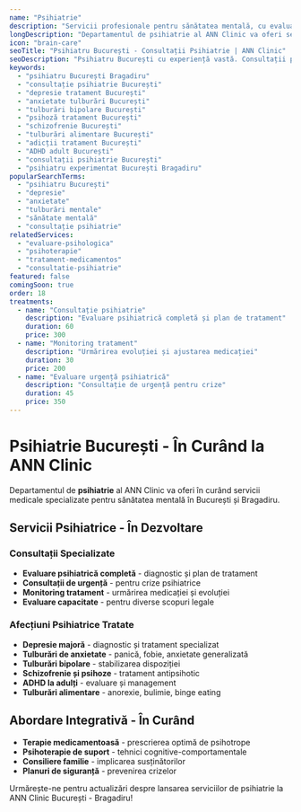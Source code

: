 ```yaml
---
name: "Psihiatrie"
description: "Servicii profesionale pentru sănătatea mentală, cu evaluare psihiatrică specializată și terapie integrată personalizată"
longDescription: "Departamentul de psihiatrie al ANN Clinic va oferi servicii medicale specializate pentru diagnosticarea și tratamentul afecțiunilor de sănătate mentală în București. Echipa noastră de psihiatri experimentați va asigura evaluări complexe și tratamente personalizate într-un mediu sigur și confidențial."
icon: "brain-care"
seoTitle: "Psihiatru București - Consultații Psihiatrie | ANN Clinic"
seoDescription: "Psihiatru București cu experiență vastă. Consultații psihiatrie, depresie, anxietate, tulburări mentale. În curând la ANN Clinic Bragadiru."
keywords:
  - "psihiatru București Bragadiru"
  - "consultație psihiatrie București"
  - "depresie tratament București"
  - "anxietate tulburări București"
  - "tulburări bipolare București"
  - "psihoză tratament București"
  - "schizofrenie București"
  - "tulburări alimentare București"
  - "adicții tratament București"
  - "ADHD adult București"
  - "consultații psihiatrie București"
  - "psihiatru experimentat București Bragadiru"
popularSearchTerms:
  - "psihiatru București"
  - "depresie"
  - "anxietate"
  - "tulburări mentale"
  - "sănătate mentală"
  - "consultație psihiatrie"
relatedServices:
  - "evaluare-psihologica"
  - "psihoterapie"
  - "tratament-medicamentos"
  - "consultatie-psihiatrie"
featured: false
comingSoon: true
order: 18
treatments:
  - name: "Consultație psihiatrie"
    description: "Evaluare psihiatrică completă și plan de tratament"
    duration: 60
    price: 300
  - name: "Monitoring tratament"
    description: "Urmărirea evoluției și ajustarea medicației"
    duration: 30
    price: 200
  - name: "Evaluare urgență psihiatrică"
    description: "Consultație de urgență pentru crize"
    duration: 45
    price: 350
---
```


# Psihiatrie București - În Curând la ANN Clinic

Departamentul de **psihiatrie** al ANN Clinic va oferi în curând servicii medicale specializate pentru sănătatea mentală în București și Bragadiru.

## Servicii Psihiatrice - În Dezvoltare

### Consultații Specializate

- **Evaluare psihiatrică completă** - diagnostic și plan de tratament
- **Consultații de urgență** - pentru crize psihiatrice
- **Monitoring tratament** - urmărirea medicației și evoluției
- **Evaluare capacitate** - pentru diverse scopuri legale

### Afecțiuni Psihiatrice Tratate

- **Depresie majoră** - diagnostic și tratament specializat
- **Tulburări de anxietate** - panică, fobie, anxietate generalizată
- **Tulburări bipolare** - stabilizarea dispoziției
- **Schizofrenie și psihoze** - tratament antipsihotic
- **ADHD la adulți** - evaluare și management
- **Tulburări alimentare** - anorexie, bulimie, binge eating

## Abordare Integrativă - În Curând

- **Terapie medicamentoasă** - prescrierea optimă de psihotrope
- **Psihoterapie de suport** - tehnici cognitive-comportamentale
- **Consiliere familie** - implicarea susținătorilor
- **Planuri de siguranță** - prevenirea crizelor

Urmărește-ne pentru actualizări despre lansarea serviciilor de psihiatrie la ANN Clinic București - Bragadiru!
